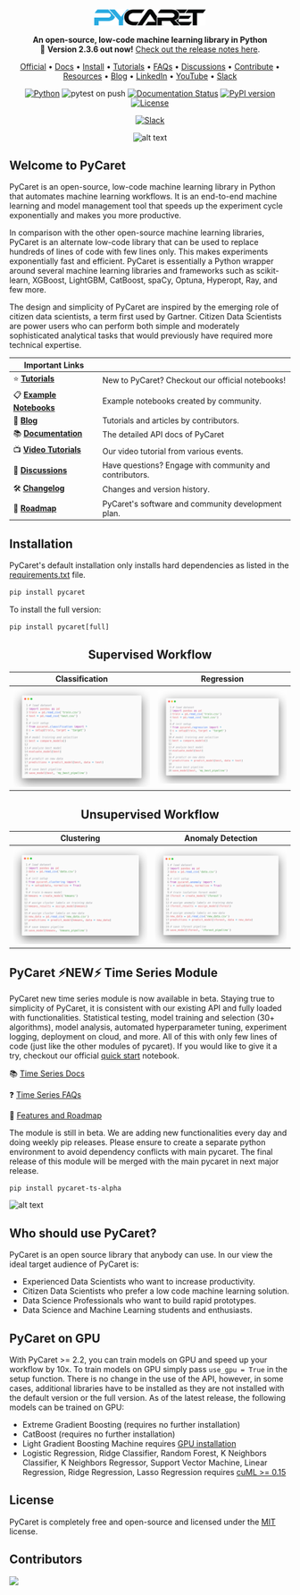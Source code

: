 <div align="center">
  
<img src="docs/images/logo.png" alt="drawing" width="200"/>

**An open-source, low-code machine learning library in Python** </br>
:rocket: **Version 2.3.6 out now!** [Check out the release notes here](https://github.com/pycaret/pycaret/releases).
  
<p align="center">
  <a href="https://www.pycaret.org">Official</a> •
  <a href="https://pycaret.gitbook.io/">Docs</a> •
  <a href="https://pycaret.gitbook.io/docs/get-started/installation">Install</a> •
  <a href="https://pycaret.gitbook.io/docs/get-started/tutorials">Tutorials</a> •
  <a href="https://pycaret.gitbook.io/docs/learn-pycaret/faqs">FAQs</a> •
  <a href="https://github.com/pycaret/pycaret/discussions">Discussions</a> •
  <a href="https://pycaret.readthedocs.io/en/latest/contribute.html">Contribute</a> •
  <a href="https://github.com/pycaret/pycaret/tree/master/resources">Resources</a> •
  <a href="https://pycaret.gitbook.io/docs/learn-pycaret/official-blog">Blog</a> •
  <a href="https://www.linkedin.com/company/pycaret/">LinkedIn</a> • 
  <a href="https://www.youtube.com/channel/UCxA1YTYJ9BEeo50lxyI_B3g">YouTube</a> • 
  <a href="https://join.slack.com/t/pycaret/shared_invite/zt-row9phbm-BoJdEVPYnGf7_NxNBP307w">Slack</a>

</p>

[![Python](https://img.shields.io/badge/Python-3.6%20%7C%203.7%20%7C%203.8-blue)](https://badge.fury.io/py/pycaret) 
![pytest on push](https://github.com/pycaret/pycaret/workflows/pytest%20on%20push/badge.svg) 
[![Documentation Status](https://readthedocs.org/projects/pip/badge/?version=stable)](http://pip.pypa.io/en/stable/?badge=stable) 
[![PyPI version](https://badge.fury.io/py/pycaret.svg)](https://badge.fury.io/py/pycaret) 
[![License](https://img.shields.io/pypi/l/ansicolortags.svg)](https://img.shields.io/pypi/l/ansicolortags.svg) 
<!-- [![Git count](http://hits.dwyl.com/pycaret/pycaret/pycaret.svg)](http://hits.dwyl.com/pycaret/pycaret/pycaret) -->
[![Slack](https://img.shields.io/badge/slack-chat-green.svg?logo=slack)](https://join.slack.com/t/pycaret/shared_invite/zt-row9phbm-BoJdEVPYnGf7_NxNBP307w)

![alt text](docs/images/quick_start.gif)

<div align="left">
  
## Welcome to PyCaret
PyCaret is an open-source, low-code machine learning library in Python that automates machine learning workflows. It is an end-to-end machine learning and model management tool that speeds up the experiment cycle exponentially and makes you more productive.

In comparison with the other open-source machine learning libraries, PyCaret is an alternate low-code library that can be used to replace hundreds of lines of code with few lines only. This makes experiments exponentially fast and efficient. PyCaret is essentially a Python wrapper around several machine learning libraries and frameworks such as scikit-learn, XGBoost, LightGBM, CatBoost, spaCy, Optuna, Hyperopt, Ray, and few more.

The design and simplicity of PyCaret are inspired by the emerging role of citizen data scientists, a term first used by Gartner. Citizen Data Scientists are power users who can perform both simple and moderately sophisticated analytical tasks that would previously have required more technical expertise.

| Important Links              |                                                                |
| -------------------------- | -------------------------------------------------------------- |
| :star: **[Tutorials]**        | New to PyCaret? Checkout our official notebooks!            |
| :clipboard: **[Example Notebooks]** | Example notebooks created by community.               |
| :orange_book: **[Blog]** | Tutorials and articles by contributors.                      |
| :books: **[Documentation]**      | The detailed API docs of PyCaret                         |
| :tv: **[Video Tutorials]**            | Our video tutorial from various events.             |
| :loudspeaker: **[Discussions]**        | Have questions? Engage with community and contributors.|
| :hammer_and_wrench: **[Changelog]**          | Changes and version history.                 |
| :deciduous_tree: **[Roadmap]**          | PyCaret's software and community development plan.|
  
[tutorials]: https://pycaret.gitbook.io/docs/get-started/tutorials
[Example notebooks]: https://github.com/pycaret/pycaret/tree/master/examples
[Blog]: https://pycaret.gitbook.io/docs/learn-pycaret/official-blog
[Documentation]: https://pycaret.gitbook.io
[video tutorials]: https://pycaret.gitbook.io/docs/learn-pycaret/videos
[Discussions]: https://github.com/pycaret/pycaret/discussions
[changelog]: https://pycaret.gitbook.io/docs/get-started/release-notes
[roadmap]: https://github.com/pycaret/pycaret/issues/1756
 
## Installation

PyCaret's default installation only installs hard dependencies as listed in the [requirements.txt](requirements.txt) file. 

```python
pip install pycaret
```
To install the full version:

```python
pip install pycaret[full]
```

<div align="center">

## Supervised Workflow
  
  Classification           |  Regression
:-------------------------:|:-------------------------:
![](docs/images/pycaret_classification.png)  | ![](docs/images/pycaret_regression.png)

 ## Unsupervised Workflow
  
  Clustering               |  Anomaly Detection
:-------------------------:|:-------------------------:
![](docs/images/pycaret_clustering.png)  |  ![](docs/images/pycaret_anomaly.png)  
  
<div align="left">

## PyCaret ⚡NEW⚡ Time Series Module
  
PyCaret new time series module is now available in beta. Staying true to simplicity of PyCaret, it is consistent with our existing API and fully loaded with functionalities. Statistical testing, model training and selection (30+ algorithms), model analysis, automated hyperparameter tuning, experiment logging, deployment on cloud, and more. All of this with only few lines of code (just like the other modules of pycaret). If you would like to give it a try, checkout our official [quick start](https://nbviewer.org/github/pycaret/pycaret/blob/time_series_beta/time_series_101.ipynb) notebook.
  
:books: [Time Series Docs](https://pycaret.readthedocs.io/en/time_series/api/time_series.html)
  
:question: [Time Series FAQs](https://github.com/pycaret/pycaret/discussions/categories/faqs?discussions_q=category%3AFAQs+label%3Atime_series)
  
:rocket: [Features and Roadmap](https://github.com/pycaret/pycaret/issues/1648)
  
The module is still in beta. We are adding new functionalities every day and doing weekly pip releases. Please ensure to create a separate python environment to avoid dependency conflicts with main pycaret. The final release of this module will be merged with the main pycaret in next major release.
  
 ```
 pip install pycaret-ts-alpha
 ```  

![alt text](docs/images/pycaret_ts_quickdemo.gif)  

## Who should use PyCaret?
PyCaret is an open source library that anybody can use. In our view the ideal target audience of PyCaret is: <br />

- Experienced Data Scientists who want to increase productivity.
- Citizen Data Scientists who prefer a low code machine learning solution.
- Data Science Professionals who want to build rapid prototypes.
- Data Science and Machine Learning students and enthusiasts.
  
## PyCaret on GPU
With PyCaret >= 2.2, you can train models on GPU and speed up your workflow by 10x. To train models on GPU simply pass `use_gpu = True` in the setup function. There is no change in the use of the API, however, in some cases, additional libraries have to be installed as they are not installed with the default version or the full version. As of the latest release, the following models can be trained on GPU:

- Extreme Gradient Boosting (requires no further installation)
- CatBoost (requires no further installation)
- Light Gradient Boosting Machine requires [GPU installation](https://lightgbm.readthedocs.io/en/latest/GPU-Tutorial.html)
- Logistic Regression, Ridge Classifier, Random Forest, K Neighbors Classifier, K Neighbors Regressor, Support Vector Machine, Linear Regression, Ridge Regression, Lasso Regression requires [cuML >= 0.15](https://github.com/rapidsai/cuml)

## License
PyCaret is completely free and open-source and licensed under the [MIT](https://github.com/pycaret/pycaret/blob/master/LICENSE) license. 

## Contributors
<a href="https://github.com/pycaret/pycaret/graphs/contributors">
  <img src="https://contributors-img.web.app/image?repo=pycaret/pycaret" width = 500/>
</a>
